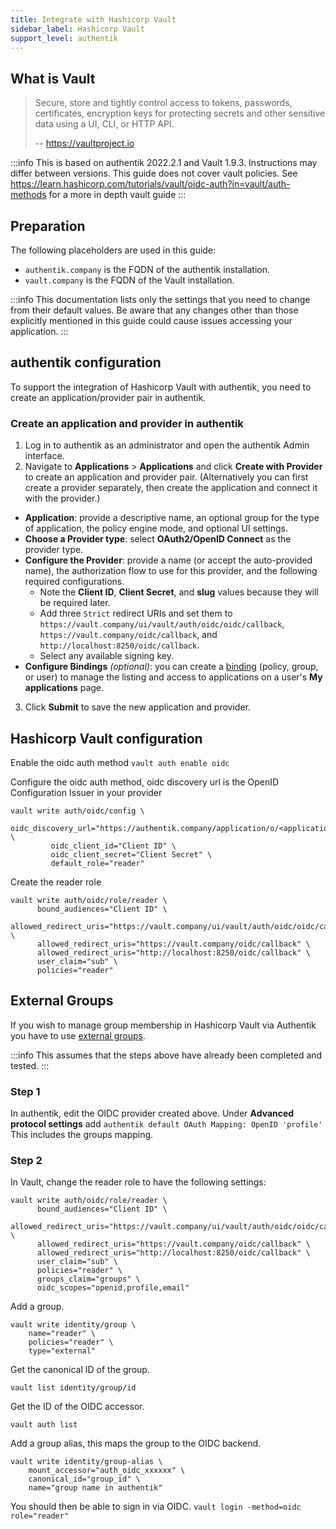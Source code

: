 ```yaml
---
title: Integrate with Hashicorp Vault
sidebar_label: Hashicorp Vault
support_level: authentik
---
```


## What is Vault

> Secure, store and tightly control access to tokens, passwords, certificates, encryption keys for protecting secrets and other sensitive data using a UI, CLI, or HTTP API.
>
> -- https://vaultproject.io

:::info
This is based on authentik 2022.2.1 and Vault 1.9.3. Instructions may differ between versions. This guide does not cover vault policies. See https://learn.hashicorp.com/tutorials/vault/oidc-auth?in=vault/auth-methods for a more in depth vault guide
:::

## Preparation

The following placeholders are used in this guide:

- `authentik.company` is the FQDN of the authentik installation.
- `vault.company` is the FQDN of the Vault installation.

:::info
This documentation lists only the settings that you need to change from their default values. Be aware that any changes other than those explicitly mentioned in this guide could cause issues accessing your application.
:::

## authentik configuration

To support the integration of Hashicorp Vault with authentik, you need to create an application/provider pair in authentik.

### Create an application and provider in authentik

1. Log in to authentik as an administrator and open the authentik Admin interface.
2. Navigate to **Applications** > **Applications** and click **Create with Provider** to create an application and provider pair. (Alternatively you can first create a provider separately, then create the application and connect it with the provider.)

- **Application**: provide a descriptive name, an optional group for the type of application, the policy engine mode, and optional UI settings.
- **Choose a Provider type**: select **OAuth2/OpenID Connect** as the provider type.
- **Configure the Provider**: provide a name (or accept the auto-provided name), the authorization flow to use for this provider, and the following required configurations.
    - Note the **Client ID**, **Client Secret**, and **slug** values because they will be required later.
    - Add three `Strict` redirect URIs and set them to `https://vault.company/ui/vault/auth/oidc/oidc/callback`, `https://vault.company/oidc/callback`, and `http://localhost:8250/oidc/callback`.
    - Select any available signing key.
- **Configure Bindings** _(optional)_: you can create a [binding](/docs/add-secure-apps/flows-stages/bindings/) (policy, group, or user) to manage the listing and access to applications on a user's **My applications** page.

3. Click **Submit** to save the new application and provider.

## Hashicorp Vault configuration

Enable the oidc auth method
`vault auth enable oidc`

Configure the oidc auth method, oidc discovery url is the OpenID Configuration Issuer in your provider

```
vault write auth/oidc/config \
         oidc_discovery_url="https://authentik.company/application/o/<application_slug>/" \
         oidc_client_id="Client ID" \
         oidc_client_secret="Client Secret" \
         default_role="reader"
```

Create the reader role

```
vault write auth/oidc/role/reader \
      bound_audiences="Client ID" \
      allowed_redirect_uris="https://vault.company/ui/vault/auth/oidc/oidc/callback" \
      allowed_redirect_uris="https://vault.company/oidc/callback" \
      allowed_redirect_uris="http://localhost:8250/oidc/callback" \
      user_claim="sub" \
      policies="reader"
```

## External Groups

If you wish to manage group membership in Hashicorp Vault via Authentik you have to use [external groups](https://developer.hashicorp.com/vault/tutorials/auth-methods/oidc-auth#create-an-external-vault-group).

:::info
This assumes that the steps above have already been completed and tested.
:::

### Step 1

In authentik, edit the OIDC provider created above. Under **Advanced protocol settings** add `authentik default OAuth Mapping: OpenID 'profile'` This includes the groups mapping.

### Step 2

In Vault, change the reader role to have the following settings:

```
vault write auth/oidc/role/reader \
      bound_audiences="Client ID" \
      allowed_redirect_uris="https://vault.company/ui/vault/auth/oidc/oidc/callback" \
      allowed_redirect_uris="https://vault.company/oidc/callback" \
      allowed_redirect_uris="http://localhost:8250/oidc/callback" \
      user_claim="sub" \
      policies="reader" \
      groups_claim="groups" \
      oidc_scopes="openid,profile,email"
```

Add a group.

```
vault write identity/group \
    name="reader" \
    policies="reader" \
    type="external"
```

Get the canonical ID of the group.

```
vault list identity/group/id
```

Get the ID of the OIDC accessor.

```
vault auth list
```

Add a group alias, this maps the group to the OIDC backend.

```
vault write identity/group-alias \
    mount_accessor="auth_oidc_xxxxxx" \
    canonical_id="group_id" \
    name="group name in authentik"
```

You should then be able to sign in via OIDC.
`vault login -method=oidc role="reader"`
